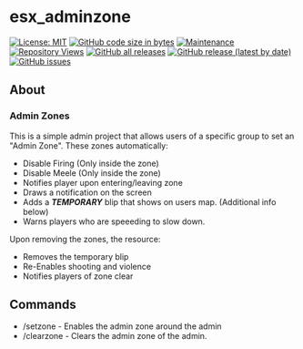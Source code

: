 # esx_adminzone
[![License: MIT](https://img.shields.io/badge/License-MIT-yellow.svg)](https://opensource.org/licenses/MIT)
[![GitHub code size in bytes](https://img.shields.io/github/languages/code-size/nick-perry14/esx_adminzone)](#)
[![Maintenance](https://img.shields.io/maintenance/yes/2020)](#)
[![Repository Views](https://komarev.com/ghpvc/?username=nick-perry14-esx-admin-zone&label=Repository+Hits&style=flat&color=brightgreen)](#)
[![GitHub all releases](https://img.shields.io/github/downloads/nick-perry14/esx_adminzone/total)](https://github.com/nick-perry14/esx_adminmode/releases)
[![GitHub release (latest by date)](https://img.shields.io/github/v/release/nick-perry14/esx_adminzone)](https://github.com/nick-perry14/esx_adminmode/releases/latest)
[![GitHub issues](https://img.shields.io/github/issues/nick-perry14/esx_adminzone)](https://github.com/nick-perry14/esx_adminmode/issues)

## About
### Admin Zones
This is a simple admin project that allows users of a specific group to set an "Admin Zone".  These zones automatically:
- Disable Firing (Only inside the zone)
- Disable Meele (Only inside the zone)
- Notifies player upon entering/leaving zone
- Draws a notification on the screen
- Adds a ***TEMPORARY*** blip that shows on users map.  (Additional info below)
- Warns players who are speeeding to slow down.

Upon removing the zones, the resource:
- Removes the temporary blip
- Re-Enables shooting and violence
- Notifies players of zone clear

## Commands
- /setzone - Enables the admin zone around the admin
- /clearzone - Clears the admin zone of the admin.
